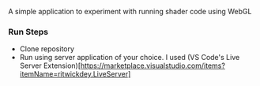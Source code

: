 A simple application to experiment with running shader code using WebGL

### Run Steps
- Clone repository
- Run using server application of your choice. I used (VS Code's Live Server Extension)[https://marketplace.visualstudio.com/items?itemName=ritwickdey.LiveServer]